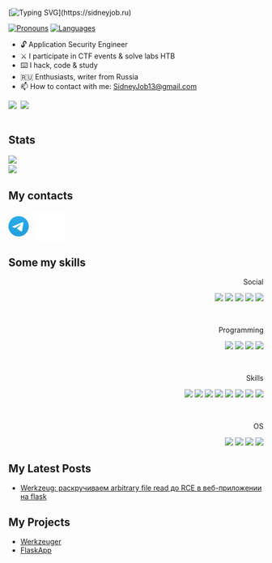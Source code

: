 [![Typing SVG](https://readme-typing-svg.herokuapp.com?color=%2336BCF7&lines=Hi%20all!%20I%20am%20SidneyJob!)](https://sidneyjob.ru)


[![ Pronouns ](https://img.shields.io/badge/[%20He%20/%20His%20]-informational?style=flat-square&color=eeeeee)]()
[![ Languages ](https://img.shields.io/badge/[%20RU%20|%20EN%20]-informational?style=flat-square&color=eeeeee)]()


- 🔓 Application Security Engineer
- ⚔️ I participate in CTF events & solve labs HTB
- ⌨️ I hack, code & study
- 🇷🇺 Enthusiasts, writer from Russia 
- 📫 How to contact with me: SidneyJob13@gmail.com


<div align=left class="CV">
	<a href="https://sidneyjob.ru"><img src="https://img.shields.io/badge/CV%20[EN]-informational?style=for-the-badge&color=808080"/></a>&nbsp;
	<a href="https://sidneyjob.ru"><img src="https://img.shields.io/badge/CV%20[RU]-informational?style=for-the-badge&color=808080"/></a>
</div>&nbsp;



## Stats
<div>
    <div align=left>
        <a href="https://github.com/SidneyJob"><img src="https://github-readme-stats.vercel.app/api?username=SidneyJob&theme=dark"/></a>&nbsp;
    </div>
    <div align=left>
        <a href="https://github.com/SidneyJob"><img src="https://github-readme-stats.vercel.app/api/top-langs/?username=SidneyJob&theme=dark"/></a>&nbsp;
    </div>
</div>


## My contacts
<div>
	<p align="left" class="Contact">
		<a href="https://t.me/SidneyJob" target="blank"><img align="center" src="./static/Telegram.svg" alt="SidneyJob" height="40" width="40" /></a>
		&nbsp;
		<a href="https://habr.com/ru/users/SidneyJob/posts/" target="blank"><img align="center" src="./static/habr.svg" alt="SidneyJob" height="60" width="60" /></a>
		&nbsp;
	</p>
</div>


## Some my skills
<div align=right>
	<p>Social</p>
	<a href="https://sidneyjob.ru"><img src="https://img.shields.io/badge/nginx-%23009639.svg?style=for-the-badge&logo=nginx&logoColor=white"></a>
	<a href="https://github.com/SidneyJob"><img src="https://img.shields.io/badge/github-%23121011.svg?style=for-the-badge&logo=github&logoColor=white"></a>
	<a href="https://t.me/SidneyJob"><img src="https://img.shields.io/badge/Telegram-2CA5E0?style=for-the-badge&logo=telegram&logoColor=white"></a>
	<a href="https://twitter.com/SidneyJob13"><img src="https://img.shields.io/badge/Twitter-%231DA1F2.svg?style=for-the-badge&logo=Twitter&logoColor=white"></a>
	<a href="mailto:SidneyJob13@gmail.com"><img src="https://img.shields.io/badge/Gmail-D14836?style=for-the-badge&logo=gmail&logoColor=white"></a>
	<p>&nbsp;</p>
	<p>Programming</p>
	<a href="https://sidneyjob.ru"><img src="https://img.shields.io/badge/python-3670A0?style=for-the-badge&logo=python&logoColor=ffdd54"></a>
	<a href="https://sidneyjob.ru"><img src="https://img.shields.io/badge/php-%23777BB4.svg?style=for-the-badge&logo=php&logoColor=white"></a>
	<a href="https://github.com/SidneyJob"><img src="https://img.shields.io/badge/c-%2300599C.svg?style=for-the-badge&logo=c&logoColor=white"></a>
	<a href="https://github.com/SidneyJob"><img src="https://img.shields.io/badge/javascript-%23323330.svg?style=for-the-badge&logo=javascript&logoColor=%23F7DF1E"></a>
	<p>&nbsp;</p>
	<p>Skills</p>
	<a href="https://sidneyjob.ru"><img src="https://img.shields.io/badge/docker-%230db7ed.svg?style=for-the-badge&logo=docker&logoColor=white"></a>
	<a href=""><img src="https://img.shields.io/badge/JWT-black?style=for-the-badge&logo=JSON%20web%20tokens"></a>
	<a href=""><img src="https://img.shields.io/badge/jinja-white.svg?style=for-the-badge&logo=jinja&logoColor=black"></a>
	<a href=""><img src="https://img.shields.io/badge/flask-%23000.svg?style=for-the-badge&logo=flask&logoColor=white"></a>
	<a href=""><img src="https://img.shields.io/badge/chatGPT-74aa9c?style=for-the-badge&logo=openai&logoColor=white"></a>
	<a href=""><img src="https://img.shields.io/badge/jenkins-%232C5263.svg?style=for-the-badge&logo=jenkins&logoColor=white"></a>
	<a href=""><img src="https://img.shields.io/badge/git-%23F05033.svg?style=for-the-badge&logo=git&logoColor=white"></a>
	<a href=""><img src="https://img.shields.io/badge/Gitea-34495E?style=for-the-badge&logo=gitea&logoColor=5D9425"></a>
	<p>&nbsp;</p>
	<p>OS</p>
	<a href=""><img src="https://img.shields.io/badge/Kali-268BEE?style=for-the-badge&logo=kalilinux&logoColor=white"></a>
	<a href=""><img src="https://img.shields.io/badge/Debian-D70A53?style=for-the-badge&logo=debian&logoColor=white"></a>
	<a href=""><img src="https://img.shields.io/badge/Arch%20Linux-1793D1?logo=arch-linux&logoColor=fff&style=for-the-badge"></a>
	<a href=""><img src="https://img.shields.io/badge/Windows-0078D6?style=for-the-badge&logo=windows&logoColor=white"></a>
</div>



## My Latest Posts

- [Werkzeug: раскручиваем arbitrary file read до RCE в веб-приложении на flask](https://habr.com/ru/articles/738238/)


## My Projects

- [Werkzeuger](https://github.com/SidneyJob/Werkzeuger)
- [FlaskApp](https://github.com/SidneyJob/FlaskApp)




